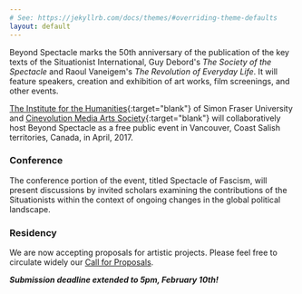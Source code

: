 ```yaml
---
# See: https://jekyllrb.com/docs/themes/#overriding-theme-defaults
layout: default
---
```

Beyond Spectacle marks the 50th anniversary of the publication of the key texts
of the Situationist International, Guy Debord's _The Society of the Spectacle_
and Raoul Vaneigem's _The Revolution of Everyday Life_. It will feature
speakers, creation and exhibition of art works, film screenings, and other
events.

[The Institute for the Humanities](http://www.sfu.ca/humanities-institute.html){:target="blank"}
of Simon Fraser University and
[Cinevolution Media Arts Society](http://cinevolutionmedia.com){:target="blank"}
will collaboratively host Beyond Spectacle as a free public event in Vancouver,
Coast Salish territories, Canada, in April, 2017.

### Conference

The conference portion of the event, titled Spectacle of Fascism, will present
discussions by invited scholars examining the contributions of the
Situationists within the context of ongoing changes in the global political
landscape.

### Residency

We are now accepting proposals for artistic projects. Please feel free to
circulate widely our [Call for Proposals](./call-for-proposals).

__*Submission deadline extended to 5pm, February 10th!*__
